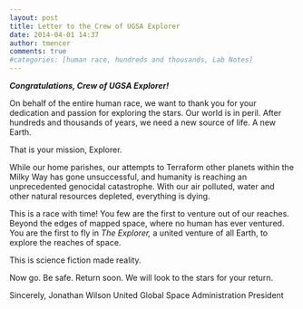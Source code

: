 ```yaml
---
layout: post
title: Letter to the Crew of UGSA Explorer
date: 2014-04-01 14:37
author: tmencer
comments: true
#categories: [human race, hundreds and thousands, Lab Notes]
---
```

<em><strong>Congratulations, Crew of UGSA Explorer!</strong></em>

On behalf of the entire human race, we want to thank you for your dedication and passion for exploring the stars. Our world is in peril. After hundreds and thousands of years, we need a new source of life. A new Earth.

That is your mission, Explorer.

While our home parishes, our attempts to Terraform other planets within the Milky Way has gone unsuccessful, and humanity is reaching an unprecedented genocidal catastrophe. With our air polluted, water and other natural resources depleted, everything is dying.

This is a race with time! You few are the first to venture out of our reaches. Beyond the edges of mapped space, where no human has ever ventured. You are the first to fly in <em>The Explorer,</em> a united venture of all Earth, to explore the reaches of space.

This is science fiction made reality.

Now go. Be safe. Return soon. We will look to the stars for your return.

Sincerely,
Jonathan Wilson
United Global Space Administration President

&nbsp;
